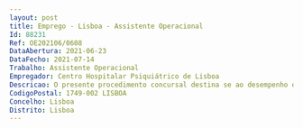 ```yaml
--- 
layout: post
title: Emprego - Lisboa - Assistente Operacional
Id: 88231
Ref: OE202106/0608
DataAbertura: 2021-06-23
DataFecho: 2021-07-14
Trabalho: Assistente Operacional
Empregador: Centro Hospitalar Psiquiátrico de Lisboa
Descricao: O presente procedimento concursal destina se ao desempenho de funções de motorista.
CodigoPostal: 1749-002 LISBOA
Concelho: Lisboa
Distrito: Lisboa
--- 
```


